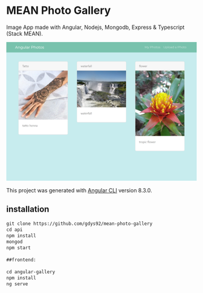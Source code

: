 # MEAN Photo Gallery

Image App made with Angular, Nodejs, Mongodb, Express & Typescript (Stack MEAN).

![](./localhost_4200_photos.png)

This project was generated with [Angular CLI](https://github.com/angular/angular-cli) version 8.3.0.
## installation
```
git clone https://github.com/gdys92/mean-photo-gallery
cd api
npm install
mongod
npm start

##frontend:

cd angular-gallery
npm install
ng serve
```
  